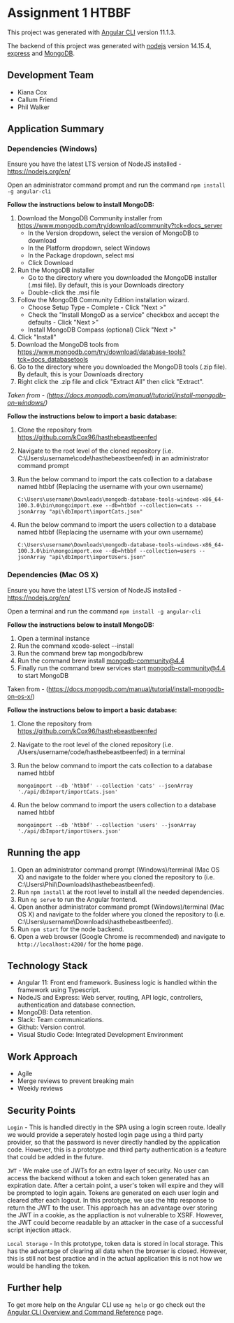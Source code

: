 # Assignment 1 HTBBF

This project was generated with [Angular CLI](https://github.com/angular/angular-cli) version 11.1.3.

The backend of this project was generated with [nodejs](https://nodejs.org/en/) version 14.15.4, [express](https://expressjs.com/) and [MongoDB](https://www.mongodb.com/).

## Development Team

- Kiana Cox
- Callum Friend
- Phil Walker

## Application Summary

### Dependencies (Windows)

Ensure you have the latest LTS version of NodeJS installed - https://nodejs.org/en/

Open an administrator command prompt and run the command `npm install -g angular-cli`

**Follow the instructions below to install MongoDB:**

1. Download the MongoDB Community installer from https://www.mongodb.com/try/download/community?tck=docs_server
   - In the Version dropdown, select the version of MongoDB to download
   - In the Platform dropdown, select Windows
   - In the Package dropdown, select msi
   - Click Download
2. Run the MongoDB installer
   - Go to the directory where you downloaded the MongoDB installer (.msi file). By default, this is your Downloads directory
   - Double-click the .msi file
3. Follow the MongoDB Community Edition installation wizard.
   - Choose Setup Type - Complete - Click "Next >"
   - Check the "Install MongoD as a service" checkbox and accept the defaults - Click "Next >"
   - Install MongoDB Compass (optional) Click "Next >"
4. Click "Install"
5. Download the MongoDB tools from https://www.mongodb.com/try/download/database-tools?tck=docs_databasetools
6.  Go to the directory where you downloaded the MongoDB tools (.zip file). By default, this is your Downloads directory
7.  Right click the .zip file and click "Extract All" then click "Extract".

_Taken from - (https://docs.mongodb.com/manual/tutorial/install-mongodb-on-windows/)_

**Follow the instructions below to import a basic database:**

1. Clone the repository from https://github.com/kCox96/hasthebeastbeenfed
2. Navigate to the root level of the cloned repository (i.e. C:\Users\username\code\hasthebeastbeenfed) in an administrator command prompt
3. Run the below command to import the cats collection to a database named htbbf (Replacing the username with your own username)

   `C:\Users\username\Downloads\mongodb-database-tools-windows-x86_64-100.3.0\bin\mongoimport.exe --db=htbbf --collection=cats --jsonArray "api\dbImport\importCats.json"`

4. Run the below command to import the users collection to a database named htbbf (Replacing the username with your own username)

   `C:\Users\username\Downloads\mongodb-database-tools-windows-x86_64-100.3.0\bin\mongoimport.exe --db=htbbf --collection=users --jsonArray "api\dbImport\importUsers.json"`

### Dependencies (Mac OS X)

Ensure you have the latest LTS version of NodeJS installed - https://nodejs.org/en/

Open a terminal and run the command `npm install -g angular-cli`

**Follow the instructions below to install MongoDB:**

1. Open a terminal instance
2. Run the command xcode-select --install
3. Run the command brew tap mongodb/brew
4. Run the command brew install mongodb-community@4.4
5. Finally run the command brew services start mongodb-community@4.4 to start MongoDB

Taken from - (https://docs.mongodb.com/manual/tutorial/install-mongodb-on-os-x/)

**Follow the instructions below to import a basic database:**

1. Clone the repository from https://github.com/kCox96/hasthebeastbeenfed
2. Navigate to the root level of the cloned repository (i.e. /Users/username/code/hasthebeastbeenfed) in a terminal
3. Run the below command to import the cats collection to a database named htbbf

   `mongoimport --db 'htbbf' --collection 'cats' --jsonArray './api/dbImport/importCats.json'`

4. Run the below command to import the users collection to a database named htbbf

   `mongoimport --db 'htbbf' --collection 'users' --jsonArray './api/dbImport/importUsers.json'`

## Running the app

1. Open an administrator command prompt (Windows)/terminal (Mac OS X) and navigate to the folder where you cloned the repository to (i.e. C:\Users\Phil\Downloads\hasthebeastbeenfed).
2. Run `npm install` at the root level to install all the needed dependencies.
3. Run `ng serve` to run the Angular frontend.
4. Open another administrator command prompt (Windows)/terminal (Mac OS X) and navigate to the folder where you cloned the repository to (i.e. C:\Users\username\Downloads\hasthebeastbeenfed).
5. Run `npm start` for the node backend.
6. Open a web browser (Google Chrome is recommended) and navigate to `http://localhost:4200/` for the home page.

## Technology Stack

- Angular 11: Front end framework. Business logic is handled within the framework using Typescript.
- NodeJS and Express: Web server, routing, API logic, controllers, authentication and database connection.
- MongoDB: Data retention.
- Slack: Team communications.
- Github: Version control.
- Visual Studio Code: Integrated Development Environment

## Work Approach

- Agile
- Merge reviews to prevent breaking main
- Weekly reviews

## Security Points

`Login` - This is handled directly in the SPA using a login screen route. Ideally we would provide a seperately hosted login page using a third party provider, so that the password is never directly handled by the application code. However, this is a prototype and third party authentication is a feature that could be added in the future.

`JWT` - We make use of JWTs for an extra layer of security. No user can access the backend without a token and each token generated has an expiration date. After a certain point, a user's token will expire and they will be prompted to login again. Tokens are generated on each user login and cleared after each logout. In this prototype, we use the http response to return the JWT to the user. This approach has an advantage over storing the JWT in a cookie, as the appliaction is not vulnerable to XSRF. However, the JWT could become readable by an attacker in the case of a successful script injection attack.

`Local Storage` - In this prototype, token data is stored in local storage. This has the advantage of clearing all data when the browser is closed. However, this is still not best practice and in the actual application this is not how we would be handling the token.

## Further help

To get more help on the Angular CLI use `ng help` or go check out the [Angular CLI Overview and Command Reference](https://angular.io/cli) page.
